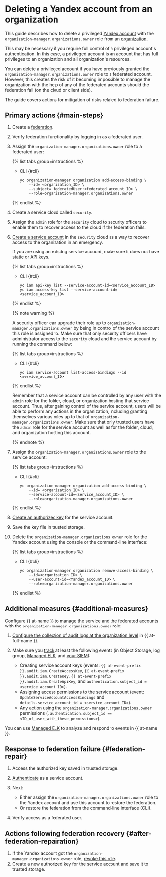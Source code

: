 # Deleting a Yandex account from an organization

This guide describes how to delete a privileged [Yandex account](../../iam/concepts/users/accounts.md#passport) with the `organization-manager.organizations.owner` role from an [organization](../../organization/).

This may be necessary if you require full control of a privileged account's authentication. In this case, a privileged account is an account that has full privileges to an organization and all organization's resources.

You can delete a privileged account if you have previously granted the `organization-manager.organizations.owner` role to a federated account. However, this creates the risk of it becoming impossible to manage the organization with the help of any of the federated accounts should the federation fail (on the cloud or client side).

The guide covers actions for mitigation of risks related to federation failure.

## Primary actions {#main-steps}

1. Create a [federation](../../organization/concepts/add-federation.md).  
1. Verify federation functionality by logging in as a federated user.
1. Assign the `organization-manager.organizations.owner` role to a federated user:

    {% list tabs group=instructions %}

    - CLI {#cli}

        ``` yc
        yc organization-manager organization add-access-binding \
            --id= <organization_ID> \
            --subject= federatedUser:<federated_account_ID> \
            --role=organization-manager.organizations.owner
        ```

    {% endlist %}

1. Create a service cloud called `security`.
1. Assign the `admin` role for the `security` cloud to security officers to enable them to recover access to the cloud if the federation fails.
1. [Create a service account](../../iam/operations/sa/create.md) in the `security` cloud as a way to recover access to the organization in an emergency.

    If you are using an existing service account, make sure it does not have [static](../../iam/concepts/authorization/access-key.md) or [API keys](../../iam/concepts/authorization/api-key.md).

    {% list tabs group=instructions %}

    - CLI {#cli}

        ``` yc
        yc iam api-key list --service-account-id=<service_account_ID> 
        yc iam access-key list --service-account-id=<service_account_ID> 
        ```

    {% endlist %}

    {% note warning %}

    A security officer can upgrade their role up to `organization-manager.organizations.owner` by being in control of the service account this role is assigned to. Make sure that only security officers have administrator access to the `security` cloud and the service account by running the command below:

    {% list tabs group=instructions %}

    - CLI {#cli}

        ``` yc
        yc iam service-account list-access-bindings --id <service_account_ID>
        ```

    {% endlist %}

    Remember that a service account can be controlled by any user with the `admin` role for the folder, cloud, or organization hosting that service account. Thus, after gaining control of the service account, users will be able to perform any actions in the organization, including granting themselves various roles up to that of `organization-manager.organizations.owner`. Make sure that only trusted users have the `admin` role for the service account as well as for the folder, cloud, and organization hosting this account.

    {% endnote %}

1. Assign the `organization-manager.organizations.owner` role to the service account:

    {% list tabs group=instructions %}

    - CLI {#cli}

        ``` yc
        yc organization-manager organization add-access-binding \
            --id= <organization_ID> \
            --service-account-id=<service_account_ID> \
            --role=organization-manager.organizations.owner 
        ```

    {% endlist %}

1. [Create an authorized key](../../iam/operations/iam-token/create-for-sa.md#via-cli) for the service account.
1. Save the key file in trusted storage.
1. Delete the `organization-manager.organizations.owner` role for the Yandex account using the console or the command-line interface:

    {% list tabs group=instructions %}

    - CLI {#cli}

        ``` yc
        yc organization-manager organization remove-access-binding \
            --id=<organization_ID> \
            --user-account-id=<Yandex_account_ID> \
            --role=organization-manager.organizations.owner 
        ```

    {% endlist %}

## Additional measures {#additional-measures}

Configure {{ at-name }} to manage the service and the federated accounts with the `organization-manager.organizations.owner` role:

1. [Configure the collection of audit logs at the organization level](../../audit-trails/quickstart.md) in {{ at-full-name }}.

1. Make sure you [track](../../audit-trails/tutorials/search-events-audit-logs/index.md) at least the following events (in Object Storage, log group, [Managed ELK](https://github.com/yandex-cloud-examples/yc-export-auditlogs-to-elk), and [your SIEM](../../audit-trails/concepts/export-siem.md)):

    * Creating service account keys (events: `{{ at-event-prefix }}.audit.iam.CreateAccessKey`, `{{ at-event-prefix }}.audit.iam.CreateKey`, `{{ at-event-prefix }}.audit.iam.CreateApiKey`, and `authentication.subject_id = <service account ID>`).
    * Assigning access permissions to the service account (event: `UpdateServiceAccountAccessBindings` and `details.service_account_id = <service_account_ID>`).
    * Any action using the `organization-manager.organizations.owner` permissions (`.authentication.subject_id == <ID_of_user_with_these_permissions>`).

You can use [Managed ELK](https://github.com/yandex-cloud-examples/yc-export-auditlogs-to-elk) to analyze and respond to events in {{ at-name }}.

## Response to federation failure {#federation-repair}

1. Access the authorized key saved in trusted storage.
1. [Authenticate](../../cli/operations/authentication/service-account.md#auth-as-sa) as a service account.
1. Next:

    * Either assign the `organization-manager.organizations.owner` role to the Yandex account and use this account to restore the federation.
    * Or restore the federation from the command-line interface (CLI).

1. Verify access as a federated user.

## Actions following federation recovery {#after-federation-repairation}

1. If the Yandex account got the `organization-manager.organizations.owner` role, [revoke this role](../../iam/operations/roles/revoke.md).
1. Create a new authorized key for the service account and save it to trusted storage.
